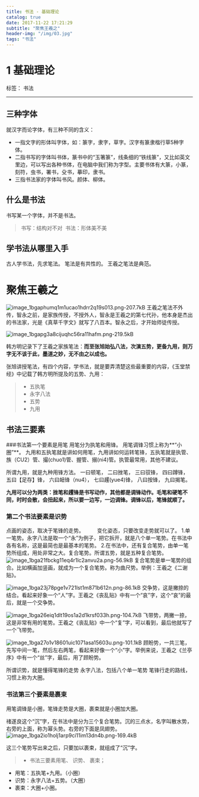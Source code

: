 ```yaml
---
title: 书法 - 基础理论
catalog: true
date: 2017-11-22 17:21:29
subtitle: "聚焦王羲之"
header-img: "/img/03.jpg"
tags: "书法"
---
```



# 1 基础理论

标签： 书法

---

## 三种字体
就汉字而论字体，有三种不同的含义：

* 一指文字的形体叫字体，如：篆字，隶字，草字。汉字有篆隶楷行草5种字体。
* 二指书写的字体叫书体，篆书中的“玉箸篆”，线条细的“铁线篆”，又比如英文里边，可以写出各种书体，在电脑中我们称为字型。主要书体有大篆，小篆，刻符，虫书，署书，殳书，摹印，隶书。
* 三指书法家的字体叫书风。颜体、柳体。

## 什么是书法
书写某一个字体，并不是书法。 
> 书写：结构对不对 
书法：形体美不美


## 学书法从哪里入手
古人学书法，先求笔法。
笔法是有共性的。
王羲之笔法是典范。
# 聚焦王羲之

![image_1bgaphumq1m1ucao1hdrr2q19s013.png-207.7kB][1]
王羲之笔法不外传，智永之前，是家族传授，不授外人，智永是王羲之的第七代孙，他本身是杰出的书法家，光是《真草千字文》就写了八百本。智永之后，才开始师徒传授。

![image_1bgapg3a8cijuqhc56ra11hafm.png-219.5kB][2]

韩方明记录下了王羲之家族笔法：**而至张旭始弘八法，次演五势，更备九用，则万字无不该于此，墨道之妙，无不由之以成也。**

张旭讲授笔法，有四个内容，学书法，就是要弄清楚这些最重要的内容，《玉堂禁经》中记载了韩方明所提及的五势、九用：
>* 五执笔
>* 永字八法
>* 五势
>* 九用

## 书法三要素
###书法第一个要素是用笔
用笔分为执笔和用锋。 用笔调锋习惯上称为**“小圈”**。
九用和五执笔就是讲如何用笔，九用讲如何运转笔锋，五执笔就是执管、族（CU2）管、撮(chuo1)管、握管、搦(ni4)管。执管最常用，其他不建议。

所谓九用，就是九种用锋方法。
一曰顿笔，
二曰挫笔，
三曰驭锋，
四曰蹲锋，
五曰【足存】锋，
六曰衄锋（nu4），
七曰趯(yue4)锋，
八曰按锋，
九曰揭笔。

**九用可以分为两类：挫笔和趯锋是书写动作，其他都是调锋动作。毛笔和硬笔不同，时时会散，会扭起来，所以要一边写，一边调锋。调锋以后，笔锋就顺了。**

### 第二个书法要素是识势
点画的姿态，取决于笔锋的走势。        
变化姿态，只要改变走势就可以了。
 1.单一笔势。永字八法是取一个“永”为例子，把它拆开，就是八个单一笔势。在书法中各有名称，这是最简也是最基本的笔势。
2.在书法中，还有复合笔势，由单一笔势所组成，用处非常之大。复合笔势。所谓五势，就是五种复合笔势。
![image_1bga21fbckg11eq4r1lc2anvu2a.png-56.9kB][3]
复合笔势是单一笔势的组合。比如横画加竖画，就成为一个复合笔势。称为曲尺势。举例：王羲之《二谢贴》。

![image_1bga23j78pge1v721lst1m871b612n.png-86.1kB][4]
交争势，这是撇捺的结合。看起来好象一个“人”字。王羲之《丧乱贴》中有一个“哀”字，这个“哀”的最后，就是一个交争势。

![image_1bga26eiq1dlt19os1a2d1krsf033h.png-104.7kB][5]
飞带势，两撇一捺，这是非常有用的笔势。王羲之《丧乱贴》中一个“复”字，可以看到，最后他就写了一个飞带势。

![image_1bga27o1v18601uic1071asa15603u.png-101.1kB][6]
顾盼势，一共三笔，先写中间一笔，然后左右两笔，看起来好像一个“小”字。举例来说，王羲之《兰亭序》中有一个“丝”字，最后，用了顾盼势。

所谓识势，就是懂得笔锋的走势
永字八法，包括八个单一笔势
笔锋行走的路线，习惯上称为大圈。

### 书法第三个要素是裹束
用笔调锋是小圈，笔锋走势是大圈，裹束就是小圈加大圈。

禇遂良这个“沉”字，在书法中是分为三个复合笔势。沉的三点水，名字叫散水势，右旁的上面，称为幂头势。右旁的下面是凤翅势。
![image_1bga2io1holj1arp9ci11im13dn4b.png-169.4kB][7]

这三个笔势写出来之后，只要加以裹束，就组成了“沉”字。

> - 书法三要素用笔、 识势、 裹束；    
 - 用笔：五执笔+九用。（小圈）    
 - 识势：永字八法+五势。（大圈）    
 - 裹束：大圈+小圈。


  [1]: http://static.zybuluo.com/allon6/q5r5fyfz8w1dxoxm6d7uu5my/image_1bgaphumq1m1ucao1hdrr2q19s013.png
  [2]: http://static.zybuluo.com/allon6/of7il599il0n8ttmwtrrpkvz/image_1bgapg3a8cijuqhc56ra11hafm.png
  [3]: http://static.zybuluo.com/allon6/4t6dplscjoigxs1c1vsakst2/image_1bga21fbckg11eq4r1lc2anvu2a.png
  [4]: http://static.zybuluo.com/allon6/vjtxvijycsmzsgpeb5x2fdk6/image_1bga23j78pge1v721lst1m871b612n.png
  [5]: http://static.zybuluo.com/allon6/0sk1yvsbqs06gkf3ipibtg6g/image_1bga26eiq1dlt19os1a2d1krsf033h.png
  [6]: http://static.zybuluo.com/allon6/0vah11z71jpgzoan5pwhl5vc/image_1bga27o1v18601uic1071asa15603u.png
  [7]: http://static.zybuluo.com/allon6/sv4h4nnyuigigt2da0xyw4yi/image_1bga2io1holj1arp9ci11im13dn4b.png


